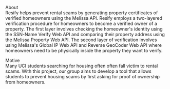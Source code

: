 About<br> 
Resify helps prevent rental scams by generating property certificates of verified homeowners using the Melissa API. 
Resify employs a two-layered verification procedure for homeowners to become a verified owner of a property. The first 
layer involves checking the homeowner's identity using the SSN-Name Verify Web API and comparing their property address using
the Melissa Property Web API. The second layer of verification involves using Melissa's Global IP Web API and Reverse 
GeoCoder Web API where homeowners need to be physically inside the property they want to verify.

Motive<br> 
Many UCI students searching for housing often often fall victim to rental scams. With this project, our group aims to develop 
a tool that allows students to prevent housing scams by first asking for proof of ownership from homeowners.
